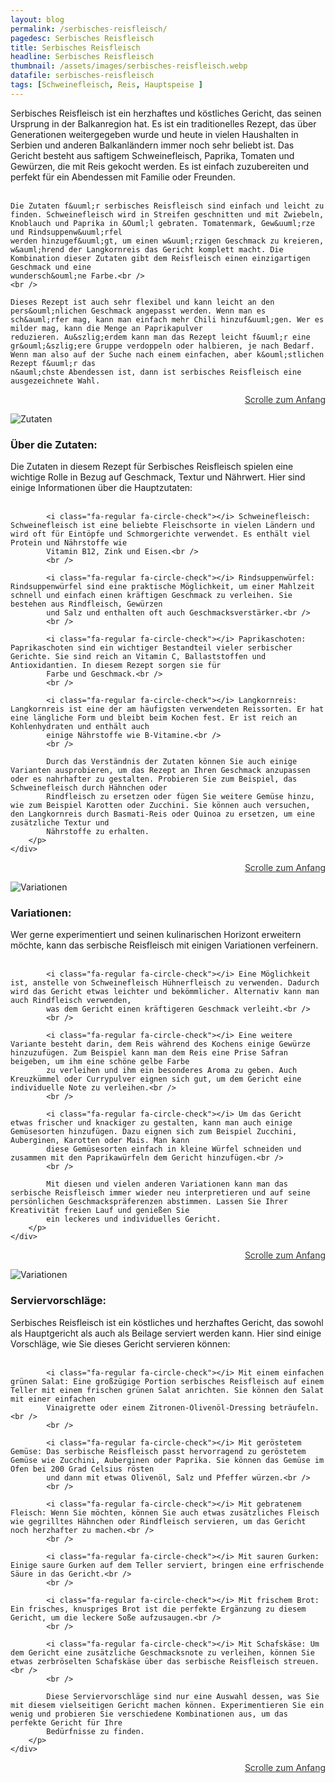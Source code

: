 ```yaml
---
layout: blog
permalink: /serbisches-reisfleisch/
pagedesc: Serbisches Reisfleisch
title: Serbisches Reisfleisch
headline: Serbisches Reisfleisch
thumbnail: /assets/images/serbisches-reisfleisch.webp
datafile: serbisches-reisfleisch
tags: [Schweinefleisch, Reis, Hauptspeise ]
---
```

<!-- Einleitungstext -->
<p>
    Serbisches Reisfleisch ist ein herzhaftes und k&ouml;stliches Gericht, das seinen Ursprung in der Balkanregion hat. Es ist ein traditionelles Rezept, das &uuml;ber Generationen weitergegeben wurde und heute in vielen Haushalten in
    Serbien und anderen Balkanl&auml;ndern immer noch sehr beliebt ist. Das Gericht besteht aus saftigem Schweinefleisch, Paprika, Tomaten und Gew&uuml;rzen, die mit Reis gekocht werden. Es ist einfach zuzubereiten und perfekt f&uuml;r ein
    Abendessen mit Familie oder Freunden.<br />
    <br />

    Die Zutaten f&uuml;r serbisches Reisfleisch sind einfach und leicht zu finden. Schweinefleisch wird in Streifen geschnitten und mit Zwiebeln, Knoblauch und Paprika in &Ouml;l gebraten. Tomatenmark, Gew&uuml;rze und Rindsuppenw&uuml;rfel
    werden hinzugef&uuml;gt, um einen w&uuml;rzigen Geschmack zu kreieren, w&auml;hrend der Langkornreis das Gericht komplett macht. Die Kombination dieser Zutaten gibt dem Reisfleisch einen einzigartigen Geschmack und eine
    wundersch&ouml;ne Farbe.<br />
    <br />

    Dieses Rezept ist auch sehr flexibel und kann leicht an den pers&ouml;nlichen Geschmack angepasst werden. Wenn man es sch&auml;rfer mag, kann man einfach mehr Chili hinzuf&uuml;gen. Wer es milder mag, kann die Menge an Paprikapulver
    reduzieren. Au&szlig;erdem kann man das Rezept leicht f&uuml;r eine gr&ouml;&szlig;ere Gruppe verdoppeln oder halbieren, je nach Bedarf. Wenn man also auf der Suche nach einem einfachen, aber k&ouml;stlichen Rezept f&uuml;r das
    n&auml;chste Abendessen ist, dann ist serbisches Reisfleisch eine ausgezeichnete Wahl.
</p>
<p style="text-align: right;">
    <a href="#" style="color: #333">Scrolle zum Anfang <i class="fa-solid fa-chevron-up"></i></a>
</p>
<!-- Zutaten> -->
<div class="row" style="margin-bottom: 20px;">
    <div class="col-12 col-lg-4">
        <img src="/assets/images/zutaten.png" alt="Zutaten" />
    </div>
    <div class="col-12 col-lg">
        <h3>Über die Zutaten:</h3>
        <p>
            Die Zutaten in diesem Rezept für Serbisches Reisfleisch spielen eine wichtige Rolle in Bezug auf Geschmack, Textur und Nährwert. Hier sind einige Informationen über die Hauptzutaten:<br />
            <br />

            <i class="fa-regular fa-circle-check"></i> Schweinefleisch: Schweinefleisch ist eine beliebte Fleischsorte in vielen Ländern und wird oft für Eintöpfe und Schmorgerichte verwendet. Es enthält viel Protein und Nährstoffe wie
            Vitamin B12, Zink und Eisen.<br />
            <br />

            <i class="fa-regular fa-circle-check"></i> Rindsuppenwürfel: Rindsuppenwürfel sind eine praktische Möglichkeit, um einer Mahlzeit schnell und einfach einen kräftigen Geschmack zu verleihen. Sie bestehen aus Rindfleisch, Gewürzen
            und Salz und enthalten oft auch Geschmacksverstärker.<br />
            <br />

            <i class="fa-regular fa-circle-check"></i> Paprikaschoten: Paprikaschoten sind ein wichtiger Bestandteil vieler serbischer Gerichte. Sie sind reich an Vitamin C, Ballaststoffen und Antioxidantien. In diesem Rezept sorgen sie für
            Farbe und Geschmack.<br />
            <br />

            <i class="fa-regular fa-circle-check"></i> Langkornreis: Langkornreis ist eine der am häufigsten verwendeten Reissorten. Er hat eine längliche Form und bleibt beim Kochen fest. Er ist reich an Kohlenhydraten und enthält auch
            einige Nährstoffe wie B-Vitamine.<br />
            <br />

            Durch das Verständnis der Zutaten können Sie auch einige Varianten ausprobieren, um das Rezept an Ihren Geschmack anzupassen oder es nahrhafter zu gestalten. Probieren Sie zum Beispiel, das Schweinefleisch durch Hähnchen oder
            Rindfleisch zu ersetzen oder fügen Sie weitere Gemüse hinzu, wie zum Beispiel Karotten oder Zucchini. Sie können auch versuchen, den Langkornreis durch Basmati-Reis oder Quinoa zu ersetzen, um eine zusätzliche Textur und
            Nährstoffe zu erhalten.
        </p>
    </div>
</div>
<p style="text-align: right;">
    <a href="#" style="color: #333">Scrolle zum Anfang <i class="fa-solid fa-chevron-up"></i></a>
</p>
<!-- Variationen -->
<div class="row" style="margin-bottom: 20px;">
    <div class="col-12 col-lg-4">
        <img src="/assets/images/variations.png" alt="Variationen" />
    </div>
    <div class="col-12 col-lg">
        <h3>Variationen:</h3>
        <p>
            Wer gerne experimentiert und seinen kulinarischen Horizont erweitern möchte, kann das serbische Reisfleisch mit einigen Variationen verfeinern.<br />
            <br />

            <i class="fa-regular fa-circle-check"></i> Eine Möglichkeit ist, anstelle von Schweinefleisch Hühnerfleisch zu verwenden. Dadurch wird das Gericht etwas leichter und bekömmlicher. Alternativ kann man auch Rindfleisch verwenden,
            was dem Gericht einen kräftigeren Geschmack verleiht.<br />
            <br />

            <i class="fa-regular fa-circle-check"></i> Eine weitere Variante besteht darin, dem Reis während des Kochens einige Gewürze hinzuzufügen. Zum Beispiel kann man dem Reis eine Prise Safran beigeben, um ihm eine schöne gelbe Farbe
            zu verleihen und ihm ein besonderes Aroma zu geben. Auch Kreuzkümmel oder Currypulver eignen sich gut, um dem Gericht eine individuelle Note zu verleihen.<br />
            <br />

            <i class="fa-regular fa-circle-check"></i> Um das Gericht etwas frischer und knackiger zu gestalten, kann man auch einige Gemüsesorten hinzufügen. Dazu eignen sich zum Beispiel Zucchini, Auberginen, Karotten oder Mais. Man kann
            diese Gemüsesorten einfach in kleine Würfel schneiden und zusammen mit den Paprikawürfeln dem Gericht hinzufügen.<br />
            <br />

            Mit diesen und vielen anderen Variationen kann man das serbische Reisfleisch immer wieder neu interpretieren und auf seine persönlichen Geschmackspräferenzen abstimmen. Lassen Sie Ihrer Kreativität freien Lauf und genießen Sie
            ein leckeres und individuelles Gericht.
        </p>
    </div>
</div>
<p style="text-align: right;">
    <a href="#" style="color: #333">Scrolle zum Anfang <i class="fa-solid fa-chevron-up"></i></a>
</p>
<!-- Serviervorschläge -->
<div class="row" style="margin-bottom: 20px;">
    <div class="col-12 col-lg-4">
        <img src="/assets/images/serving-tips.jpg" alt="Variationen" />
    </div>
    <div class="col-12 col-lg">
        <h3>Serviervorschläge:</h3>
        <p>
            Serbisches Reisfleisch ist ein köstliches und herzhaftes Gericht, das sowohl als Hauptgericht als auch als Beilage serviert werden kann. Hier sind einige Vorschläge, wie Sie dieses Gericht servieren können:<br />
            <br />

            <i class="fa-regular fa-circle-check"></i> Mit einem einfachen grünen Salat: Eine großzügige Portion serbisches Reisfleisch auf einem Teller mit einem frischen grünen Salat anrichten. Sie können den Salat mit einer einfachen
            Vinaigrette oder einem Zitronen-Olivenöl-Dressing beträufeln.<br />
            <br />

            <i class="fa-regular fa-circle-check"></i> Mit geröstetem Gemüse: Das serbische Reisfleisch passt hervorragend zu geröstetem Gemüse wie Zucchini, Auberginen oder Paprika. Sie können das Gemüse im Ofen bei 200 Grad Celsius rösten
            und dann mit etwas Olivenöl, Salz und Pfeffer würzen.<br />
            <br />

            <i class="fa-regular fa-circle-check"></i> Mit gebratenem Fleisch: Wenn Sie möchten, können Sie auch etwas zusätzliches Fleisch wie gegrilltes Hähnchen oder Rindfleisch servieren, um das Gericht noch herzhafter zu machen.<br />
            <br />

            <i class="fa-regular fa-circle-check"></i> Mit sauren Gurken: Einige saure Gurken auf dem Teller serviert, bringen eine erfrischende Säure in das Gericht.<br />
            <br />

            <i class="fa-regular fa-circle-check"></i> Mit frischem Brot: Ein frisches, knuspriges Brot ist die perfekte Ergänzung zu diesem Gericht, um die leckere Soße aufzusaugen.<br />
            <br />

            <i class="fa-regular fa-circle-check"></i> Mit Schafskäse: Um dem Gericht eine zusätzliche Geschmacksnote zu verleihen, können Sie etwas zerbröselten Schafskäse über das serbische Reisfleisch streuen.<br />
            <br />

            Diese Serviervorschläge sind nur eine Auswahl dessen, was Sie mit diesem vielseitigen Gericht machen können. Experimentieren Sie ein wenig und probieren Sie verschiedene Kombinationen aus, um das perfekte Gericht für Ihre
            Bedürfnisse zu finden.
        </p>
    </div>
</div>
<p style="text-align: right;">
    <a href="#" style="color: #333">Scrolle zum Anfang <i class="fa-solid fa-chevron-up"></i></a>
</p>